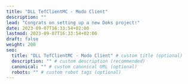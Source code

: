 ```yaml
---
title: "DLL TefClientMC - Modo Client"
description: ""
lead: "Congrats on setting up a new Doks project!"
date: 2023-09-07T16:33:54+02:00
lastmod: 2023-09-07T16:33:54+02:00
draft: false
weight: 200
seo:
  title: "DLL TefClientMC - Modo Client" # custom title (optional)
  description: "" # custom description (recommended)
  canonical: "" # custom canonical URL (optional)
  robots: "" # custom robot tags (optional)
---
```

